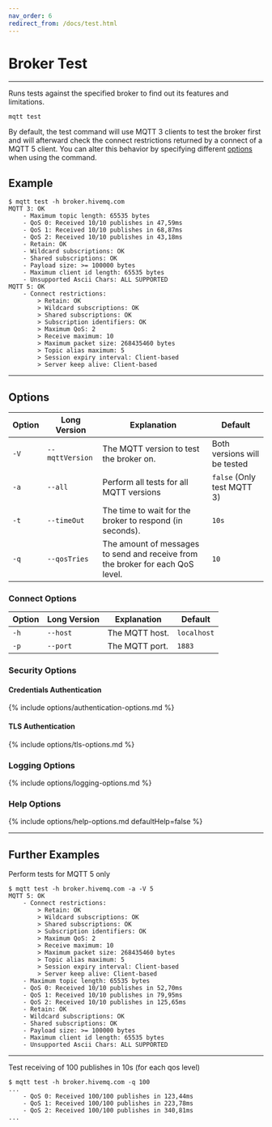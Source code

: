 ```yaml
---
nav_order: 6
redirect_from: /docs/test.html
---
```


# Broker Test

***

Runs tests against the specified broker to find out its features and limitations.

```
mqtt test
```

By default, the test command will use MQTT 3 clients to test the broker first and will afterward check the connect
restrictions returned by a connect of a MQTT 5 client. You can alter this behavior by specifying different
[options](#options) when using the command.

## Example

``` 
$ mqtt test -h broker.hivemq.com
MQTT 3: OK
    - Maximum topic length: 65535 bytes
    - QoS 0: Received 10/10 publishes in 47,59ms
    - QoS 1: Received 10/10 publishes in 68,87ms
    - QoS 2: Received 10/10 publishes in 43,18ms
    - Retain: OK
    - Wildcard subscriptions: OK
    - Shared subscriptions: OK
    - Payload size: >= 100000 bytes
    - Maximum client id length: 65535 bytes
    - Unsupported Ascii Chars: ALL SUPPORTED
MQTT 5: OK
    - Connect restrictions: 
        > Retain: OK
        > Wildcard subscriptions: OK
        > Shared subscriptions: OK
        > Subscription identifiers: OK
        > Maximum QoS: 2
        > Receive maximum: 10
        > Maximum packet size: 268435460 bytes
        > Topic alias maximum: 5
        > Session expiry interval: Client-based
        > Server keep alive: Client-based
```

***

## Options

| Option | Long Version    | Explanation                                                                    | Default                      |
|--------|-----------------|--------------------------------------------------------------------------------|------------------------------|
| `-V`   | `--mqttVersion` | The MQTT version to test the broker on.                                        | Both versions will be tested |
| `-a`   | `--all`         | Perform all tests for all MQTT versions                                        | `false` (Only test MQTT 3)   |
| `-t`   | `--timeOut`     | The time to wait for the broker to respond (in seconds).                       | `10s`                        |
| `-q`   | `--qosTries`    | The amount of messages to send and receive from the broker for each QoS level. | `10`                         |

### Connect Options

| Option | Long Version | Explanation    | Default     |
|--------|--------------|----------------|-------------|
| `-h`   | `--host`     | The MQTT host. | `localhost` |
| `-p`   | `--port`     | The MQTT port. | `1883`      |

### Security Options

#### Credentials Authentication

{% include options/authentication-options.md %}

#### TLS Authentication

{% include options/tls-options.md %}

### Logging Options

{% include options/logging-options.md %}

### Help Options

{% include options/help-options.md defaultHelp=false %}

*** 

## Further Examples

Perform tests for MQTT 5 only

```
$ mqtt test -h broker.hivemq.com -a -V 5
MQTT 5: OK
    - Connect restrictions: 
        > Retain: OK
        > Wildcard subscriptions: OK
        > Shared subscriptions: OK
        > Subscription identifiers: OK
        > Maximum QoS: 2
        > Receive maximum: 10
        > Maximum packet size: 268435460 bytes
        > Topic alias maximum: 5
        > Session expiry interval: Client-based
        > Server keep alive: Client-based
    - Maximum topic length: 65535 bytes
    - QoS 0: Received 10/10 publishes in 52,70ms
    - QoS 1: Received 10/10 publishes in 79,95ms
    - QoS 2: Received 10/10 publishes in 125,65ms
    - Retain: OK
    - Wildcard subscriptions: OK
    - Shared subscriptions: OK
    - Payload size: >= 100000 bytes
    - Maximum client id length: 65535 bytes
    - Unsupported Ascii Chars: ALL SUPPORTED
```

***

Test receiving of 100 publishes in 10s (for each qos level)

```
$ mqtt test -h broker.hivemq.com -q 100 
...
    - QoS 0: Received 100/100 publishes in 123,44ms
    - QoS 1: Received 100/100 publishes in 223,78ms
    - QoS 2: Received 100/100 publishes in 340,81ms
...
```
